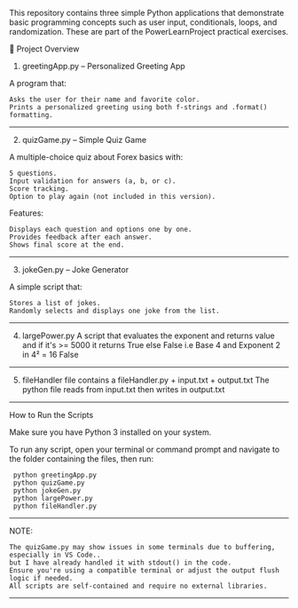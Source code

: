 This repository contains three simple Python applications that demonstrate basic programming concepts such as user input, conditionals, loops, and randomization. These are part of the PowerLearnProject practical exercises. 
 
🧾 Project Overview 
1. greetingApp.py – Personalized Greeting App 

A program that: 

    Asks the user for their name and favorite color.
    Prints a personalized greeting using both f-strings and .format() formatting.
------------------------------------------------------------------------------------    
 2. quizGame.py – Simple Quiz Game 

A multiple-choice quiz about Forex basics with: 

    5 questions.
    Input validation for answers (a, b, or c).
    Score tracking.
    Option to play again (not included in this version).
     

Features: 

    Displays each question and options one by one.
    Provides feedback after each answer.
    Shows final score at the end.
------------------------------------------------------------------------------------
3. jokeGen.py – Joke Generator 

A simple script that: 

    Stores a list of jokes.
    Randomly selects and displays one joke from the list.
------------------------------------------------------------------------------------
4. largePower.py
A script that evaluates the exponent and returns value and if it's >= 5000 it returns True else False
    i.e Base 4 and Exponent 2 in 4² = 16 False
------------------------------------------------------------------------------------
5. fileHandler file contains a fileHandler.py + input.txt + output.txt
   The python file reads from input.txt then writes in output.txt 
------------------------------------------------------------------------------------
How to Run the Scripts 

Make sure you have Python 3 installed on your system. 

To run any script, open your terminal or command prompt and navigate to the folder containing the files, then run: 

     python greetingApp.py
     python quizGame.py
     python jokeGen.py
     python largePower.py
     python fileHandler.py
------------------------------------------------------------------------------------
NOTE: 

    The quizGame.py may show issues in some terminals due to buffering, especially in VS Code..
    but I have already handled it with stdout() in the code.
    Ensure you're using a compatible terminal or adjust the output flush logic if needed.
    All scripts are self-contained and require no external libraries.
------------------------------------------------------------------------------------
